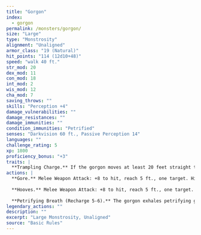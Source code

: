 ```yaml
---
title: "Gorgon"
index:
  - gorgon
permalink: /monsters/gorgon/
size: "Large"
type: "Monstrosity"
alignment: "Unaligned"
armor_class: "19 (Natural)"
hit_points: "114 (12d10+48)"
speed: "walk 40 ft."
str_mod: 20
dex_mod: 11
con_mod: 18
int_mod: 2
wis_mod: 12
cha_mod: 7
saving_throws: ""
skills: "Perception +4"
damage_vulnerabilities: ""
damage_resistances: ""
damage_immunities: ""
condition_immunities: "Petrified"
senses: "Darkvision 60 ft., Passive Perception 14"
languages: ""
challenge_rating: 5
xp: 1800
proficiency_bonus: "+3"
traits: |
  **Trampling Charge.** If the gorgon moves at least 20 feet straight toward a creature and then hits it with a gore attack on the same turn, that target must succeed on a DC 16 Strength saving throw or be knocked prone. If the target is prone, the gorgon can make one attack with its hooves against it as a bonus action.
actions: |
  **Gore.** Melee Weapon Attack: +8 to hit, reach 5 ft., one target. Hit: 18 (2d12 + 5) piercing damage.
  
  **Hooves.** Melee Weapon Attack: +8 to hit, reach 5 ft., one target. Hit: 16 (2d10 + 5) bludgeoning damage.
  
  **Petrifying Breath (Recharge 5-6).** The gorgon exhales petrifying gas in a 30-foot cone. Each creature in that area must succeed on a DC 13 Constitution saving throw. On a failed save, a target begins to turn to stone and is restrained. The restrained target must repeat the saving throw at the end of its next turn. On a success, the effect ends on the target. On a failure, the target is petrified until freed by the greater restoration spell or other magic.  
legendary_actions: ""
description: ""
excerpt: "Large Monstrosity, Unaligned"
source: "Basic Rules"
---
```

